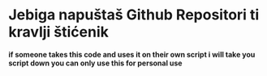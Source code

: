 # Jebiga napuštaš Github Repositori ti kravlji štićenik
**if someone takes this code and uses it on their own script i will take you script down you can only use this for personal use**
